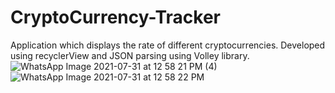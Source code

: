 
# CryptoCurrency-Tracker
Application which displays the rate of different 
cryptocurrencies. 
Developed using recyclerView and JSON parsing 
using Volley library. 
![WhatsApp Image 2021-07-31 at 12 58 21 PM (4)](https://user-images.githubusercontent.com/58635404/127732599-6acac1d4-7bdc-490b-86b5-88b365a8f85a.jpeg)
![WhatsApp Image 2021-07-31 at 12 58 22 PM](https://user-images.githubusercontent.com/58635404/127732606-6a4dec82-5d52-4cce-92b6-719ebf0801b0.jpeg)

